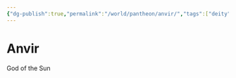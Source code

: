 ```yaml
---
{"dg-publish":true,"permalink":"/world/pantheon/anvir/","tags":["deity"]}
---
```


# Anvir
God of the Sun